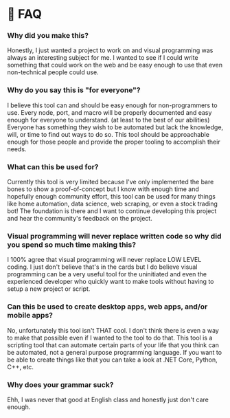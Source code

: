 # 💬 FAQ

### Why did you make this?

Honestly, I just wanted a project to work on and visual programming was always an interesting subject for me. I wanted to see if I could write something that could work on the web and be easy enough to use that even non-technical people could use.

### Why do you say this is "for everyone"?

I believe this tool can and should be easy enough for non-programmers to use. Every node, port, and macro will be properly documented and easy enough for everyone to understand. \(at least to the best of our abilities\) Everyone has something they wish to be automated but lack the knowledge, will, or time to find out ways to do so. This tool should be approachable enough for those people and provide the proper tooling to accomplish their needs.

### What can this be used for?

Currently this tool is very limited because I've only implemented the bare bones to show a proof-of-concept but I know with enough time and hopefully enough community effort, this tool can be used for many things like home automation, data science, web scraping, or even a stock trading bot! The foundation is there and I want to continue developing this project and hear the community's feedback on the project.

### Visual programming will never replace written code so why did you spend so much time making this?

I 100% agree that visual programming will never replace LOW LEVEL coding. I just don't believe that's in the cards but I do believe visual programming can be a very useful tool for the uninitiated and even the experienced developer who quickly want to make tools without having to setup a new project or script.

### Can this be used to create desktop apps, web apps, and/or mobile apps?

No, unfortunately this tool isn't THAT cool. I don't think there is even a way to make that possible even if I wanted to the tool to do that. This tool is a scripting tool that can automate certain parts of your life that you think can be automated, not a general purpose programming language. If you want to be able to create things like that you can take a look at .NET Core, Python, C++, etc.

### Why does your grammar suck?

Ehh, I was never that good at English class and honestly just don't care enough.

